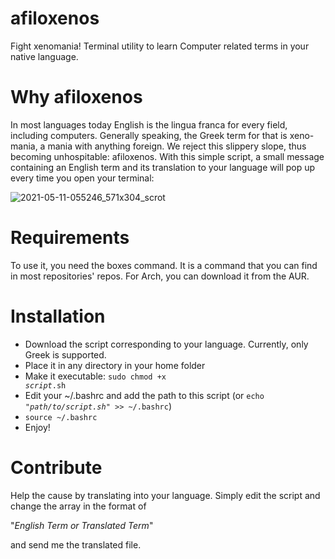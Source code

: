 # afiloxenos
Fight xenomania! Terminal utility to learn Computer related terms in your native language.

# Why afiloxenos
In most languages today English is the lingua franca for every field, including computers. Generally speaking, the Greek term for that is xeno-mania, a mania with anything foreign. We reject this slippery slope, thus becoming unhospitable: afiloxenos. With this simple script, a small message 
containing an English term and its translation to your language will pop up every time you open your terminal:

![2021-05-11-055246_571x304_scrot](https://user-images.githubusercontent.com/82233102/117738126-d6d9e580-b1ea-11eb-9635-7629e2f0cf48.png)

# Requirements
To use it, you need the boxes command. It is a command that you can find in most repositories' repos. For Arch, you can download it from the AUR.

# Installation
* Download the script corresponding  to your language. Currently, only Greek is supported.
* Place it in any directory in your home folder
* Make it executable: <code>sudo chmod +x *script*.sh</code>
* Edit your ~/.bashrc and add the path to this script (or <code>echo "*path/to/script.sh*" >> ~/.bashrc</code>)
* <code>source ~/.bashrc</code>
* Enjoy!

# Contribute
Help the cause by translating into your language. Simply edit the script and change the array in the format of

"*English Term or Translated Term*"

and send me the translated file.
